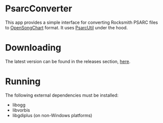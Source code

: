 # PsarcConverter

This app provides a simple interface for converting Rocksmith PSARC files to [OpenSongChart](https://github.com/mikeoliphant/OpenSongChart) format. It uses [PsarcUtil](https://github.com/mikeoliphant/PsarcUtil) under the hood.

# Downloading

The latest version can be found in the releases section, [here](https://github.com/mikeoliphant/PsarcConverter/releases/latest).

# Running

The following external dependencies must be installed:

- libogg
- libvorbis
- libgdiplus (on non-Windows platforms)
